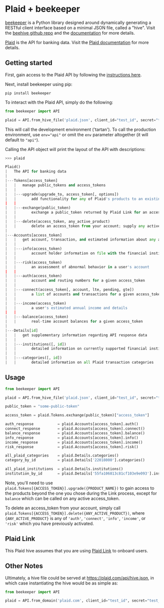 # Plaid + beekeeper

[beekeeper](https://github.com/haikuginger/beekeeper) is a Python library designed around dynamically generating a RESTful client interface based on a minimal JSON file, called a "hive".  Visit the [beehive github repo](https://github.com/haikuginger/beekeeper) and the [documentation](https://beekeeper.readthedocs.org/en/latest/) for more details.

[Plaid](https://plaid.com/) is the API for banking data.  Visit the [Plaid documentation](https://www.plaid.com/docs/) for more details.

## Getting started

First, gain access to the Plaid API by following the [instructions here](https://www.plaid.com/docs/#gaining-access).

Next, install beekeeper using pip:

```
pip install beekeeper
```

To interact with the Plaid API, simply do the following:

```python
from beekeeper import API

plaid = API.from_hive_file('plaid.json', client_id="test_id", secret="test_secret", env="tartan")

```

This will call the development environment ('tartan').  To call the production environment, use `env="api"` or omit the `env` parameter altogether (it will default to `"api"`).

Calling the API object will print the layout of the API with descriptions:

```python
>>> plaid

Plaid()
|   The API for banking data
|
|---Tokens[access_token]
|   |   manage public_tokens and access_tokens
|   |
|   |---upgrade(upgrade_to, access_token[, options])
|   |       add functionality for any of Plaid's products to an existing access_token
|   |
|   |---exchange(public_token)
|   |       exchange a public_token returned by Plaid Link for an access_token
|   |
|   |---delete(access_token, any_active_product)
|   |       delete an access_token from your account; supply any active product as a variable
|
|---Accounts[access_token]
|   |   get account, transaction, and estimated information about any access_token
|   |
|   |---info(access_token)
|   |       account holder information on file with the financial institution
|   |
|   |---risk(access_token)
|   |       an assessment of abnormal behavior in a user's account
|   |
|   |---auth(access_token)
|   |       account and routing numbers for a given access_token
|   |
|   |---connect(access_token[, account, lte, pending, gte])
|   |       a list of accounts and transactions for a given access_token
|   |
|   |---income(access_token)
|   |       a user's estimated annual income and details
|   |
|   |---balance(access_token)
|   |       real-time account balances for a given access_token
|
|---Details[id]
|   |   get supplementary information regarding API response data
|   |
|   |---institutions([, id])
|   |       detailed information on currently supported financial institutions
|   |
|   |---categories([, id])
|   |       detailed information on all Plaid transaction categories

```

## Usage

```python
from beekeeper import API

plaid = API.from_hive_file('plaid.json', client_id="test_id", secret="test_secret")

public_token = "some-public-token"

access_token = plaid.Tokens.exchange(public_token)["access_token"]

auth_response 			= plaid.Accounts[access_token].auth()
connect_response 		= plaid.Accounts[access_token].connect()
balance_response 		= plaid.Accounts[access_token].balance()
info_response 			= plaid.Accounts[access_token].info()
income_response 		= plaid.Accounts[access_token].income()
risk_response 			= plaid.Accounts[access_token].risk()

all_plaid_categories	= plaid.Details.categories()
category_by_id			= plaid.Details['22018000'].categories()

all_plaid_institutions	= plaid.Details.institutions()
institution_by_id		= plaid.Details['55fa106813c81cf103e9e093'].institutions()
```

Note, you'll need to use `plaid.Tokens[{ACCESS_TOKEN}].upgrade({PRODUCT_NAME})` to gain access to the products beyond the one you chose during the Link process, except for `balance` which can be called on any active access_token.

To delete an access_token from your account, simply call `plaid.Tokens[{ACCESS_TOKEN}].delete({ANY_ACTIVE_PRODUCT})`, where `{ANY_ACTIVE_PRODUCT}` is any of `'auth'`, `'connect'`, `'info'`, `'income'`, or `'risk'` which you have previously activated.


## Plaid Link

This Plaid hive assumes that you are using [Plaid Link](https://plaid.com/docs/link/) to onboard users.


## Other Notes

Ultimately, a hive file could be served at https://plaid.com/api/hive.json, in which case instantiating the hive would be as simple as:

```python
from beekeeper import API

plaid = API.from_domain('plaid.com', client_id="test_id", secret="test_secret")
```
